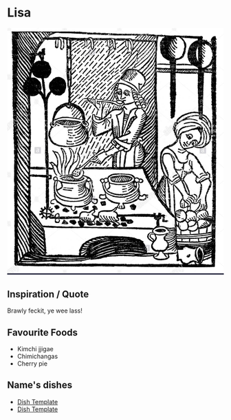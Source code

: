 # Lisa
![Lisa Baer](/Images/scottishcook.png)

## Inspiration / Quote

Brawly feckit, ye wee lass!

## Favourite Foods

* Kimchi jjigae
* Chimichangas
* Cherry pie

## Name's dishes

* [Dish Template](/Courses/DishTemplate.md)
* [Dish Template](/Courses/DishTemplate.md)
